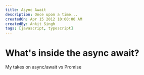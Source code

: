 ```yaml
---
title: Async Await
description: Once upon a time...
createdOn: Apr 15 2012 10:00:00 AM
createdBy: Ankit Singh
tags: [javascript, typescript]
---
```


# What's inside the async await?

My takes on async/await vs Promise
